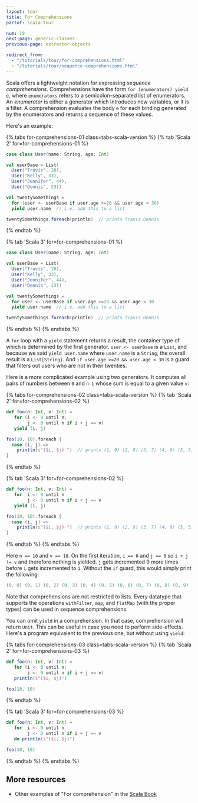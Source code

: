 ```yaml
---
layout: tour
title: For Comprehensions
partof: scala-tour

num: 19
next-page: generic-classes
previous-page: extractor-objects

redirect_from: 
  - "/tutorials/tour/for-comprehensions.html"
  - "/tutorials/tour/sequence-comprehensions.html"
---
```


Scala offers a lightweight notation for expressing *sequence comprehensions*. Comprehensions have the form `for (enumerators) yield e`, where `enumerators` refers to a semicolon-separated list of enumerators. An *enumerator* is either a generator which introduces new variables, or it is a filter. A comprehension evaluates the body `e` for each binding generated by the enumerators and returns a sequence of these values.

Here's an example:

{% tabs for-comprehensions-01 class=tabs-scala-version %}
{% tab 'Scala 2' for=for-comprehensions-01 %}
```scala mdoc
case class User(name: String, age: Int)

val userBase = List(
  User("Travis", 28),
  User("Kelly", 33),
  User("Jennifer", 44),
  User("Dennis", 23))

val twentySomethings =
  for (user <- userBase if user.age >=20 && user.age < 30)
  yield user.name  // i.e. add this to a list

twentySomethings.foreach(println)  // prints Travis Dennis
```
{% endtab %}

{% tab 'Scala 3' for=for-comprehensions-01 %}
```scala
case class User(name: String, age: Int)

val userBase = List(
  User("Travis", 28),
  User("Kelly", 33),
  User("Jennifer", 44),
  User("Dennis", 23))

val twentySomethings =
  for user <- userBase if user.age >=20 && user.age < 30
  yield user.name  // i.e. add this to a list

twentySomethings.foreach(println)  // prints Travis Dennis
```
{% endtab %}
{% endtabs %}


A `for` loop with a `yield` statement returns a result, the container type of which is determined by the first generator. `user <- userBase` is a `List`, and because we said `yield user.name` where `user.name` is a `String`, the overall result is a `List[String]`. And `if user.age >=20 && user.age < 30` is a guard that filters out users who are not in their twenties.

Here is a more complicated example using two generators. It computes all pairs of numbers between `0` and `n-1` whose sum is equal to a given value `v`:

{% tabs for-comprehensions-02 class=tabs-scala-version %}
{% tab 'Scala 2' for=for-comprehensions-02 %}
```scala mdoc
def foo(n: Int, v: Int) =
   for (i <- 0 until n;
        j <- 0 until n if i + j == v)
   yield (i, j)

foo(10, 10).foreach {
  case (i, j) =>
    println(s"($i, $j) ")  // prints (1, 9) (2, 8) (3, 7) (4, 6) (5, 5) (6, 4) (7, 3) (8, 2) (9, 1)
}

```

{% endtab %}

{% tab 'Scala 3' for=for-comprehensions-02 %}
```scala
def foo(n: Int, v: Int) =
   for  i <- 0 until n
        j <- 0 until n if i + j == v
   yield (i, j)

foo(10, 10).foreach {
  case (i, j) =>
    println(s"($i, $j) ")  // prints (1, 9) (2, 8) (3, 7) (4, 6) (5, 5) (6, 4) (7, 3) (8, 2) (9, 1)
}

```
{% endtab %}
{% endtabs %}

Here `n == 10` and `v == 10`. On the first iteration, `i == 0` and `j == 0` so `i + j != v` and therefore nothing is yielded. `j` gets incremented 9 more times before `i` gets incremented to `1`. Without the `if` guard, this would simply print the following:
```scala
(0, 0) (0, 1) (0, 2) (0, 3) (0, 4) (0, 5) (0, 6) (0, 7) (0, 8) (0, 9) (1, 0) ...
```

Note that comprehensions are not restricted to lists. Every datatype that supports the operations `withFilter`, `map`, and `flatMap` (with the proper types) can be used in sequence comprehensions.

You can omit `yield` in a comprehension. In that case, comprehension will return `Unit`. This can be useful in case you need to perform side-effects. Here's a program equivalent to the previous one, but without using `yield`:

{% tabs for-comprehensions-03 class=tabs-scala-version %}
{% tab 'Scala 2' for=for-comprehensions-03 %}
```scala mdoc:nest
def foo(n: Int, v: Int) =
   for (i <- 0 until n;
        j <- 0 until n if i + j == v)
   println(s"($i, $j)")

foo(10, 10)
```
{% endtab %}

{% tab 'Scala 3' for=for-comprehensions-03 %}
```scala
def foo(n: Int, v: Int) =
   for  i <- 0 until n
        j <- 0 until n if i + j == v
   do println(s"($i, $j)")

foo(10, 10)
```
{% endtab %}
{% endtabs %}


## More resources

* Other examples of "For comprehension" in the [Scala Book](/overviews/scala-book/for-expressions.html)
